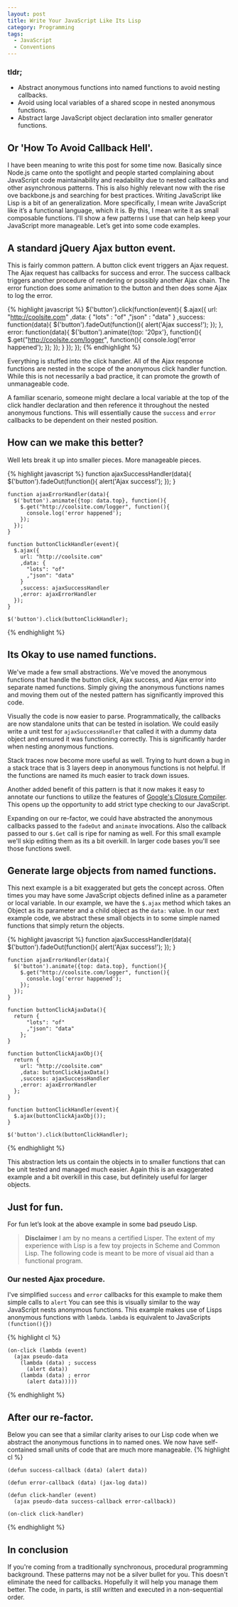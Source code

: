 ```yaml
---
layout: post
title: Write Your JavaScript Like Its Lisp
category: Programming
tags:
  - JavaScript
  - Conventions
---
```


### tldr;
* Abstract anonymous functions into named functions to avoid nesting callbacks.
* Avoid using local variables of a shared scope in nested anonymous functions.
* Abstract large JavaScript object declaration into smaller generator functions.

## Or 'How To Avoid Callback Hell'.
I have been meaning to write this post for some time now. Basically since Node.js came onto the spotlight and people started complaining about JavaScript code maintainability and readability due to
nested callbacks and other asynchronous patterns. This is also highly relevant now with the rise ove backbone.js and searching for best practices. Writing JavaScript like Lisp is a bit of an generalization. More specifically, I mean write JavaScript like it’s a functional language, which it is. 
By this, I mean write it as small composable functions. I'll show a few patterns I use that can help keep your JavaScript more manageable. Let’s get into some code examples.

## A standard jQuery Ajax button event.
This is fairly common pattern. A button click event triggers an Ajax request. The Ajax request has callbacks for success and error. The success callback triggers another procedure of rendering or possibly another Ajax chain.
The error function does some animation to the button and then does some Ajax to log the error. 

{% highlight javascript %}
    $('button').click(function(event){
      $.ajax({
        url: "http://coolsite.com"
        ,data: {
          "lots" : "of"
          ,"json" : "data"
        }
        ,success: function(data){
          $('button').fadeOut(function(){
            alert('Ajax success!');
          });
        },
        error: function(data){
          $('button').animate({top: '20px'}, function(){
            $.get("http://coolsite.com/logger", function(){
               console.log('error happened');
            });
        });
        }
      });
    });
{% endhighlight %}

Everything is stuffed into the click handler. All of the Ajax response functions are nested in the scope of the anonymous click handler function.
While this is not necessarily a bad practice, it can promote the growth of unmanageable code. 

A familiar scenario, someone might declare a local variable at the top of the click handler declaration and then reference it throughout the nested anonymous functions. This will essentially cause the `success` and `error` callbacks to be dependent on their nested position.

## How can we make this better?
Well lets break it up into smaller pieces. More manageable pieces.

{% highlight javascript %}
    function ajaxSuccessHandler(data){
      $('button').fadeOut(function(){
        alert('Ajax success!');
      });
    }

    function ajaxErrorHandler(data){
      $('button').animate({top: data.top}, function(){
        $.get("http://coolsite.com/logger", function(){
          console.log('error happened');
        });
      });
    }

    function buttonClickHandler(event){
      $.ajax({
        url: "http://coolsite.com"
        ,data: {
          "lots": "of"
          ,"json": "data"
        }
        ,success: ajaxSuccessHandler
        ,error: ajaxErrorHandler
      });
    }

    $('button').click(buttonClickHandler);
{% endhighlight %}

## Its Okay to use named functions.
We've made a few small abstractions. We've moved the anonymous functions that handle the button click, Ajax success, and Ajax error into separate named functions. 
Simply giving the anonymous functions names and moving them out of the nested pattern has significantly improved this code. 

Visually the code is now easier to parse. Programmatically, the callbacks are now standalone units that can be tested in isolation.
We could easily write a unit test for `ajaxSuccessHandler` that called it with a dummy data object and ensured it was functioning correctly. This is significantly harder when nesting anonymous functions.

Stack traces now become more useful as well. Trying to hunt down a bug in a stack trace that is 3 layers deep in anonymous functions is not helpful. If the functions are named its much easier to track down issues.

Another added benefit of this pattern is that it now makes it easy to annotate our functions to utilize the features of [Google's Closure Compiler](https://developers.google.com/closure/compiler/docs/js-for-compiler).
This opens up the opportunity to add strict type checking to our JavaScript.


Expanding on our re-factor, we could have abstracted the anonymous callbacks passed to the `fadeOut` and `animate` invocations. Also the callback passed to our `$.Get` call is ripe for naming as well.
For this small example we'll skip editing them as its a bit overkill. In larger code bases you'll see those functions swell.

## Generate large objects from named functions.
This next example is a bit exaggerated but gets the concept across. 
Often times you may have some JavaScript objects defined inline as a parameter or local variable.
In our example, we have the `$.ajax` method which takes an Object as its parameter and a child object as the `data:` value.
In our next example code, we abstract these small objects in to some simple named functions that simply return the objects.

{% highlight javascript %}
    function ajaxSuccessHandler(data){
      $('button').fadeOut(function(){
        alert('Ajax success!');
      });
    }

    function ajaxErrorHandler(data){
      $('button').animate({top: data.top}, function(){
        $.get("http://coolsite.com/logger", function(){
          console.log('error happened');
        });
      });
    }
    
    function buttonClickAjaxData(){
      return {
          "lots": "of"
          ,"json": "data"
        };
    }
    
    function buttonClickAjaxObj(){
      return {
        url: "http://coolsite.com"
        ,data: buttonClickAjaxData()
        ,success: ajaxSuccessHandler
        ,error: ajaxErrorHandler
      };      
    }

    function buttonClickHandler(event){
      $.ajax(buttonClickAjaxObj());
    }

    $('button').click(buttonClickHandler);
{% endhighlight %}

This abstraction lets us contain the objects in to smaller functions that can be unit tested and managed much easier.
Again this is an exaggerated example and a bit overkill in this case, but definitely useful for larger objects.

## Just for fun.
For fun let’s look at the above example in some bad pseudo Lisp. 

> __Disclaimer__ I am by no means a certified Lisper. 
> The extent of my experience with Lisp is a few toy projects in Scheme and Common Lisp. The following code is meant to be more of visual aid than a functional program.

### Our nested Ajax procedure.
I've simplified `success` and `error` callbacks for this example to make them simple calls to `alert`
You can see this is visually similar to the way JavaScript nests anonymous functions.
This example makes use of Lisps anonymous functions with `lambda`. `lambda` is equivalent to JavaScripts `(function(){})`

{% highlight cl %}
                       
    (on-click (lambda (event)
      (ajax pseudo-data
        (lambda (data) ; success
          (alert data))
        (lambda (data) ; error
          (alert data)))))
        
{% endhighlight %}
  
## After our re-factor.
Below you can see that a similar clarity arises to our Lisp code when we abstract the anonymous functions in to named ones.
We now have self-contained small units of code that are much more manageable.
{% highlight cl %}
                       
    (defun success-callback (data) (alert data))

    (defun error-callback (data) (jax-log data))

    (defun click-handler (event)
      (ajax pseudo-data success-callback error-callback))
  
    (on-click click-handler)

{% endhighlight %}

## In conclusion

If you're coming from a traditionally synchronous, procedural programming background. These patterns may not be a silver bullet for you. 
This doesn't eliminate the need for callbacks. Hopefully it will help you manage them better. The code, in parts, is still written and executed in a non-sequential order. 


